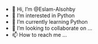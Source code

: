 - 👋 Hi, I’m @Eslam-Alsohby
- 👀 I’m interested in Python 
- 🌱 I’m currently learning Python 
- 💞️ I’m looking to collaborate on ...
- 📫 How to reach me ...

<!---
Eslam-Alsohby/Eslam-Alsohby is a ✨ special ✨ repository because its `README.md` (this file) appears on your GitHub profile.
You can click the Preview link to take a look at your changes.
--->
